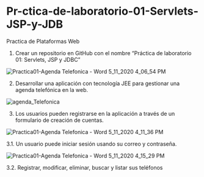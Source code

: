 # Pr-ctica-de-laboratorio-01-Servlets-JSP-y-JDB
Practica de Plataformas Web

1.	Crear un repositorio en GitHub con el nombre “Práctica de laboratorio 01: Servlets, JSP y JDBC”

![Practica01-Agenda Telefonica - Word 5_11_2020 4_06_54 PM](https://user-images.githubusercontent.com/46872883/81611964-9eb68180-93a1-11ea-8907-6d74124a1225.png)

2.	Desarrollar una aplicación con tecnología JEE para gestionar una agenda telefónica en la web.

![agenda_Telefonica](https://user-images.githubusercontent.com/46872883/81612128-efc67580-93a1-11ea-9a41-aa25775d9561.png)

3.	Los usuarios pueden registrarse en la aplicación a través de un formulario de creación de cuentas.


![Practica01-Agenda Telefonica - Word 5_11_2020 4_11_36 PM](https://user-images.githubusercontent.com/46872883/81612265-2bf9d600-93a2-11ea-974e-cdb312e9f9c9.png)

3.1.	 Un usuario puede iniciar sesión usando su correo y contraseña.

![Practica01-Agenda Telefonica - Word 5_11_2020 4_15_29 PM](https://user-images.githubusercontent.com/46872883/81612634-c0643880-93a2-11ea-8fc2-9a0c20324037.png)

3.2.	Registrar, modificar, eliminar, buscar y listar sus teléfonos







